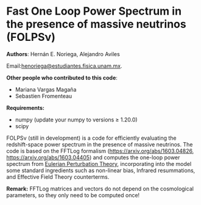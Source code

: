 # Fast One Loop Power Spectrum in the presence of massive neutrinos (FOLPSν)

**Authors**: Hernán E. Noriega, Alejandro Aviles

Email:henoriega@estudiantes.fisica.unam.mx. 

**Other people who contributed to this code**:
- Mariana Vargas Magaña
- Sebastien Fromenteau



**Requirements:** 

- numpy (update your numpy to versions ≥ 1.20.0)
- scipy


FOLPSν (still in development) is a code for efficiently evaluating the redshift-space power spectrum in the presence of massive neutrinos.
The code is based on the FFTLog formalism (https://arxiv.org/abs/1603.04826, https://arxiv.org/abs/1603.04405) and computes the one-loop power spectrum from [Eulerian Perturbation Theory](https://arxiv.org/abs/astro-ph/0112551), incorporating into the model some standard ingredients such as non-linear bias, Infrared resummations, and Effective Field Theory counterterms.

**Remark:** FFTLog matrices and vectors do not depend on the cosmological parameters, so they only need to be computed once!
